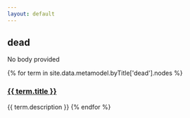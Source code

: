 ```yaml
---
layout: default
---
```

<style>
.initial-content {
  padding-left:5%;
  padding-right:25px;
}
</style>

## dead

No body provided

{% for term in site.data.metamodel.byTitle['dead'].nodes %}
### <a href='/_pages/embed?t={{ term.title }}'>{{ term.title }}</a>

{{ term.description }}
{% endfor %}
